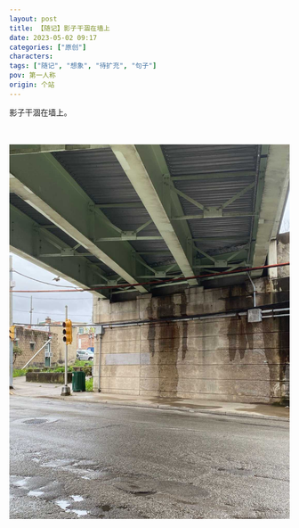 ```yaml
---
layout: post
title: 【随记】影子干涸在墙上
date: 2023-05-02 09:17
categories: ["原创"]
characters: 
tags: ["随记", "想象", "待扩充", "句子"]
pov: 第一人称
origin: 个站
---
```


影子干涸在墙上。

<br><br>
![](https://raw.githubusercontent.com/junesirius/junesirius.github.io/master/assets/images/others/2023-05-02.jpg)
<br>
